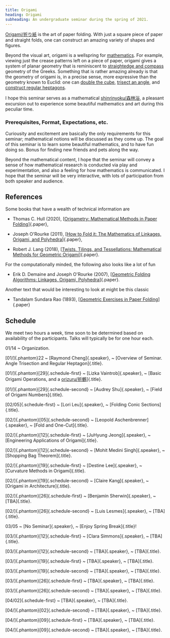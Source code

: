 ```yaml
---
title: Origami
heading: Origami
subheading: An undergraduate seminar during the spring of 2021.
---
```


[Origami/折り紙](https://en.wikipedia.org/wiki/Origami) is the art of paper
folding. With just a square piece of paper and straight folds, one can construct
an amazing variety of shapes and figures.

Beyond the visual art, origami is a wellspring for
[mathematics](https://en.wikipedia.org/wiki/Origami). For example,
viewing just the crease patterns left on a piece of paper, origami gives a
system of planar geometry that is reminiscent to [straightedge and
compass](https://en.wikipedia.org/wiki/Straightedge_and_compass_construction)
geometry of the Greeks. Something that is rather amazing already is that
the geometry of origami is, in a precise sense, more expressive than the
geometry known to Euclid: one can
[double the cube](https://en.wikipedia.org/wiki/Doubling_the_cube),
[trisect an angle](https://en.wikipedia.org/wiki/Angle_trisection), and
[construct regular heptagons](https://en.wikipedia.org/wiki/Constructible_polygon).

I hope this seminar serves as a mathematical
[shinrinyoku/森林浴](https://en.wikipedia.org/wiki/Nature_therapy), a pleasant
excursion out to experience some beautiful mathematics and art during this
peculiar time.

### Prerequisites, Format, Expectations, etc.

Curiousity and excitement are basically the only requirements for this
seminar; mathematical notions will be discussed as they come up. The goal of
this seminar is to learn some beautiful mathematics, and to have fun doing so.
Bonus for finding new friends and pets along the way.

Beyond the mathematical content, I hope that the seminar will convey a sense
of how mathematical research is conducted via play and experimentation, and
also a feeling for how mathematics is communicated. I hope that the seminar
will be very interactive, with lots of participation from both speaker and
audience.

## References

Some books that have a wealth of technical information are

* Thomas C. Hull (2020),
[[Origametry: Mathematical Methods in Paper Folding][Hull]]{.paper},

* Joseph O'Rourke (2011),
[[How to Fold it: The Mathematics of Linkages, Origami, and Polyhedra][ORourke]]{.paper},

* Robert J. Lang (2018),
[[Twists, Tilings, and Tessellations: Mathematical Methods for Geometric Origami][Lang]]{.paper}.

For the computationally minded, the following also looks like a lot of fun

* Erik D. Demaine and Joseph O'Rourke (2007),
[[Geometric Folding Algorithms: Linkages, Origami, Polyhedra][DOR]]{.paper}.

Another text that would be interesting to look at might be this classic

* Tandalam Sundara Rao (1893),
[[Geometric Exercises in Paper Folding][Rao]]{.paper}

## Schedule

We meet two hours a week, time soon to be determined based on availability of
the participants. Talks will typically be for one hour each.

01/14
  ~ Organization.

[01/]{.phantom}22
  ~ [Raymond Cheng]{.speaker},
  ~ [Overview of Seminar. Angle Trisection and Regular Heptagon]{.title}.

[01/]{.phantom}[29]{.schedule-first}
  ~ [Lizka Vaintrob]{.speaker},
  ~ [Basic Origami Operations, and a [orizuru/折鶴](https://en.wikipedia.org/wiki/Orizuru)]{.title}.

[01/]{.phantom}[29]{.schedule-second}
  ~ [Audrey Shu]{.speaker},
  ~ [Field of Origami Numbers]{.title}.

[02/05]{.schedule-first}
  ~ [Lori Leu]{.speaker},
  ~ [Folding Conic Sections]{.title}.

[02/]{.phantom}[05]{.schedule-second}
  ~ [Leopold Aschenbrenner]{.speaker},
  ~ [Fold and One-Cut]{.title}.

[02/]{.phantom}[12]{.schedule-first}
  ~ [JuHyung Jeong]{.speaker},
  ~ [Engineering Applications of Origami]{.title}.

[02/]{.phantom}[12]{.schedule-second}
  ~ [Mohit Medini Singh]{.speaker},
  ~ [Shopping Bag Theorem]{.title}.

[02/]{.phantom}[19]{.schedule-first}
  ~ [Destine Lee]{.speaker},
  ~ [Curvature Methods in Origami]{.title}.

[02/]{.phantom}[19]{.schedule-second}
  ~ [Claire Kang]{.speaker},
  ~ [Origami in Architecture]{.title}.

[02/]{.phantom}[26]{.schedule-first}
  ~ [Benjamin Sherwin]{.speaker},
  ~ [TBA]{.title}.

[02/]{.phantom}[26]{.schedule-second}
  ~ [Luis Lesmes]{.speaker},
  ~ [TBA]{.title}.

03/05
  ~ [No Seminar]{.speaker},
  ~ [Enjoy Spring Break]{.title}!

[03/]{.phantom}[12]{.schedule-first}
  ~ [Clara Simmons]{.speaker},
  ~ [TBA]{.title}.

[03/]{.phantom}[12]{.schedule-second}
  ~ [TBA]{.speaker},
  ~ [TBA]{.title}.

[03/]{.phantom}[19]{.schedule-first}
  ~ [TBA]{.speaker},
  ~ [TBA]{.title}.

[03/]{.phantom}[19]{.schedule-second}
  ~ [TBA]{.speaker},
  ~ [TBA]{.title}.

[03/]{.phantom}[26]{.schedule-first}
  ~ [TBA]{.speaker},
  ~ [TBA]{.title}.

[03/]{.phantom}[26]{.schedule-second}
  ~ [TBA]{.speaker},
  ~ [TBA]{.title}.

[04/02]{.schedule-first}
  ~ [TBA]{.speaker},
  ~ [TBA]{.title}.

[04/]{.phantom}[02]{.schedule-second}
  ~ [TBA]{.speaker},
  ~ [TBA]{.title}.

[04/]{.phantom}[09]{.schedule-first}
  ~ [TBA]{.speaker},
  ~ [TBA]{.title}.

[04/]{.phantom}[09]{.schedule-second}
  ~ [TBA]{.speaker},
  ~ [TBA]{.title}.

[Hull]: <https://clio.columbia.edu/catalog/15176697>
[ORourke]: <https://clio.columbia.edu/catalog/14097954>
[Lang]: <https://clio.columbia.edu/catalog/14985291>
[DOR]: <https://clio.columbia.edu/catalog/9451723>
[Rao]: <https://clio.columbia.edu/catalog/ht000662503>
